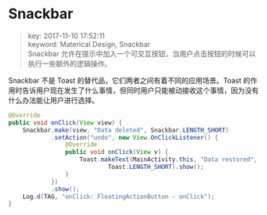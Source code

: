 # Snackbar
>key: 2017-11-10 17:52:11  
>keyword: Materical Design, Snackbar  
>Snackbar 允许在提示中加入一个可交互按钮，当用户点击按钮的时候可以执行一些额外的逻辑操作。

Snackbar 不是 Toast 的替代品，它们两者之间有着不同的应用场景。Toast 的作用时告诉用户现在发生了什么事情，但同时用户只能被动接收这个事情，因为没有什么办法能让用户进行选择。

```java
@Override
public void onClick(View view) {
    Snackbar.make(view, "Data deleted", Snackbar.LENGTH_SHORT)
            .setAction("undo", new View.OnClickListener() {
                @Override
                public void onClick(View v) {
                    Toast.makeText(MainActivity.this, "Data restored",
                            Toast.LENGTH_SHORT).show();
                }
            })
            .show();
    Log.d(TAG, "onClick: FloatingActionButton - onClick");
}
```